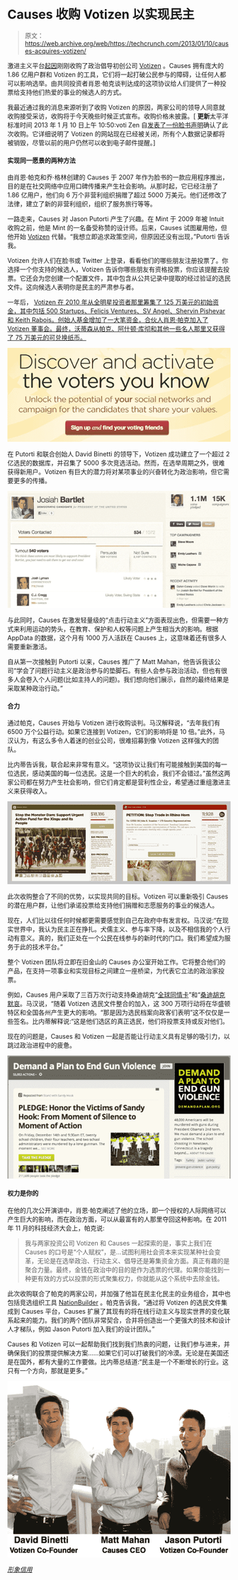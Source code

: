 # Causes 收购 Votizen 以实现民主

> 原文：<https://web.archive.org/web/https://techcrunch.com/2013/01/10/causes-acquires-votizen/>

激进主义平台[起因](https://web.archive.org/web/20230329034524/http://www.causes.com/)刚刚收购了政治倡导初创公司 [Votizen](https://web.archive.org/web/20230329034524/http://www.crunchbase.com/company/votizen) 。Causes 拥有庞大的 1.86 亿用户群和 Votizen 的工具，它们将一起打破公民参与的障碍，让任何人都可以影响选举。由共同投资者肖恩·帕克谈判达成的这项协议给人们提供了一种投票给支持他们热爱的事业的候选人的方式。

我最近通过我的消息来源听到了收购 Votizen 的原因，两家公司的领导人同意就收购接受采访，收购将于今天晚些时候正式宣布。收购价格未披露。[ **更新**太平洋标准时间 2013 年 1 月 10 日上午 10:50:voti Zen 自[发表了一份脸书声明](https://web.archive.org/web/20230329034524/https://www.facebook.com/notes/votizen/votizen-and-causes-are-joining-forces/580105002003042)确认了此次收购。它详细说明了 Votizen 的网站现在已经被关闭，所有个人数据记录都将被销毁，尽管以前的用户仍然可以收到电子邮件提醒。]

#### 实现同一愿景的两种方法

由肖恩·帕克和乔·格林创建的 Causes 于 2007 年作为脸书的一款应用程序推出，目的是在社交网络中应用口碑传播来产生社会影响。从那时起，它已经注册了 1.86 亿用户，他们向 6 万个非营利组织捐赠了超过 5000 万美元。他们还修改了法律，建立了新的非营利组织，组织了服务旅行等等。

一路走来，Causes 对 Jason Putorti 产生了兴趣。在 Mint 于 2009 年被 Intuit 收购之前，他是 Mint 的一名备受称赞的设计师。后来，Causes 试图雇用他，但他开始 [Votizen](https://web.archive.org/web/20230329034524/http://www.crunchbase.com/company/votizen) 代替。“我想立即追求政策空间，但原因还没有出现，”Putorti 告诉我。

Votizen 允许人们在脸书或 Twitter 上登录，看看他们的哪些朋友注册投票了。你选择一个你支持的候选人，Votizen 告诉你哪些朋友有资格投票，你应该提醒去投票。它还会为您创建一个配置文件，其中包含从公共记录中提取的经过验证的选民文件。这向候选人表明你是民主的严肃参与者。

一年后， [Votizen 在 2010 年从全明星投资者那里筹集了 125 万美元的初始资金，其中包括 500 Startups、Felicis Ventures、SV Angel、Shervin Pishevar 和 Keith Rabois。创始人基金增加了一大笔资金，合伙人肖恩·帕克加入了 Votizen 董事会。最终，沃蒂森从帕克、阿什顿·库彻和其他一些名人那里又获得了 75 万美元的可兑换纸币。](https://web.archive.org/web/20230329034524/http://www.crunchbase.com/company/votizen)

![Votizen Homepage](img/521a280fdacaf54bee747f5fb30f5253.png)

在 Putorti 和联合创始人 David Binetti 的领导下，Votizen 成功建立了一个超过 2 亿选民的数据库，并召集了 5000 多次竞选活动。然而，在选举周期之外，很难获得新用户。Votizen 有巨大的潜力将对某项事业的兴奋转化为政治影响，但它需要更多的传播。

![Votizen Campaign](img/276fe8897381d8f21888b3f465e48547.png)

与此同时，Causes 在激发轻量级的“点击行动主义”方面表现出色，但需要一种方式来利用运动的势头，在教育、保护和人权等问题上产生相当大的影响。根据 AppData 的数据，这个月有 1000 万人活跃在 Causes 上，这意味着还有很多人需要重新激活。

自从第一次接触到 Putorti 以来，Causes 推广了 Matt Mahan，他告诉我该公司“学会了问题行动主义是政治参与的垫脚石。有些人会参与政治活动，但也有很多人会卷入个人问题(比如主持人的问题)。我们想向他们展示，自然的最终结果是采取某种政治行动。”

#### 合力

通过帕克，Causes 开始与 Votizen 进行收购谈判。马汉解释说，“去年我们有 6500 万个公益行动。如果它连接到 Votizen，它们的影响将是 10 倍。”此外，马汉认为，有这么多令人着迷的创业公司，很难招募到像 Votizen 这样强大的团队。

比内蒂告诉我，联合起来非常有意义。“这项协议让我们有可能接触到美国的每一位选民，感动美国的每一位选民。这是一个巨大的机会，我们不会错过。”虽然这两家公司都在努力产生社会影响，但它们肯定都是营利性企业，希望通过重组激进主义来获得收入。

![Causes Screenshots](img/8e14a8c3be1ed96b92e8c1ce7efc0522.png)

此次收购整合了不同的优势，以实现共同的目标。Votizen 可以重新吸引 Causes 的潜在用户群，让他们承诺投票给支持他们捐赠和志愿服务的事业的候选人。

现在，人们比以往任何时候都更需要感觉到自己在政府中有发言权。马汉说:“在现实世界中，我认为民主正在挣扎。犬儒主义、参与率下降，以及不相信我的个人行动有意义。真的，我们正处在一个公民在线参与的新时代的门口。我们希望成为服务于此的技术平台。”

整个 Votizen 团队将立即在旧金山的 Causes 办公室开始工作。它将整合他们的产品，在支持一项事业和实现目标之间建立一座桥梁，为代表它立法的政治家投票。

例如，Causes 用户采取了三百万次行动支持桑迪胡克“[全球同情卡](https://web.archive.org/web/20230329034524/http://www.causes.com/sandyhookcard)”和“[桑迪胡克默哀](https://web.archive.org/web/20230329034524/http://www.causes.com/causes/807161-stand-with-sandy-hook/actions/1716727)。马汉说，“随着 Votizen 选民文件整合的加入，这 300 万项行动将在华盛顿特区和全国各州产生更大的影响。“那是因为选民档案向政客们表明”这不仅仅是一些签名。比内蒂解释说:“这是他们选区的真正选民，他们将投票支持或反对他们。

现在的问题是，Causes 和 Votizen 一起是否能让行动主义具有足够的吸引力，以跳过政治进程中的疲惫。

![Causes Demand A Plan](img/0cec800a890b2c2db39da224f47f718a.png)

#### 权力是你的

在他的几次公开演讲中，肖恩·帕克阐述了他的立场，即一个授权的人际网络可以产生巨大的影响，而在政治方面，可以从最富有的人那里夺回这种影响。在 2011 年 11 月的科技经济大会上，帕克说:

> 我与两家投资公司 Votizen 和 Causes 一起探索的是，事实上我们在 Causes 的口号是“个人赋权”，是…试图利用社会资本来实现某种社会变革，无论是在选举政治、行动主义、倡导还是筹集资金方面。真正有趣的是聚合力量。最终，金钱在政治中的目的是作为选票的代理。如果你能找到一种更有效的方式以投票的形式聚集权力，你就能从这个系统中去除金钱。

此次收购联合了帕克的两家公司，并加强了他旨在民主化民主的业务组合，其中也包括竞选组织工具 [NationBuilder](https://web.archive.org/web/20230329034524/http://nationbuilder.com/) 。帕克告诉我，“通过将 Votizen 的选民文件集成到 Causes 平台，Causes 扩展了其现有的将在线行动主义与现实世界的变化联系起来的能力。我们的两个团队非常契合，合并将创造出一个更强大的技术和设计人才梯队，例如 Jason Putorti 加入我们的设计团队。”

Causes 和 Votizen 可以一起帮助我们找到我们热衷的问题，让我们参与进来，并确保我们的投票提供解决方案……如果它们可以打破我们的冷漠。无论是在美国还是在国外，都有大量的工作要做。比内蒂总结道:“民主是一个不断增长的行业。这只有一个方向，那就是更多。”

![causes Votizen-groupshot Final](img/61283cb559a3a28f2c0dd60f7ab6c0c0.png)

*[形象信用](https://web.archive.org/web/20230329034524/http://captainplanetfoundation.org/)*